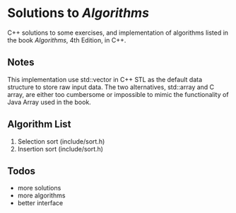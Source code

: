 # Solutions to *Algorithms*

C++ solutions to some exercises, and implementation of algorithms listed in the book *Algorithms*, 4th Edition, in C++.

## Notes

This implementation use std::vector in C++ STL as the default data structure to store raw input data. The two alternatives, std::array and C array, are either too cumbersome or impossible to mimic the functionality of Java Array used in the book.

## Algorithm List

1. Selection sort (include/sort.h)
2. Insertion sort (include/sort.h)

## Todos

- more solutions
- more algorithms
- better interface
